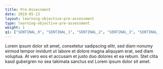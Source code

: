 ```yaml
---
title: Pre-Assessment 
date: 2019-05-13
layout: learning-objective-pre-assessment
type: learning-objective-pre-assessment
weight: 1
q1: ["SENTINAL_0", "SENTINAL_1", "SENTINAL_2", "SENTINAL_3", "SENTINAL_4"]
---
```

Lorem ipsum dolor sit amet, consetetur sadipscing elitr, sed diam nonumy eirmod
tempor invidunt ut labore et dolore magna aliquyam erat, sed diam voluptua. At
vero eos et accusam et justo duo dolores et ea rebum. Stet clita kasd gubergren
no sea takimata sanctus est Lorem ipsum dolor sit amet.

